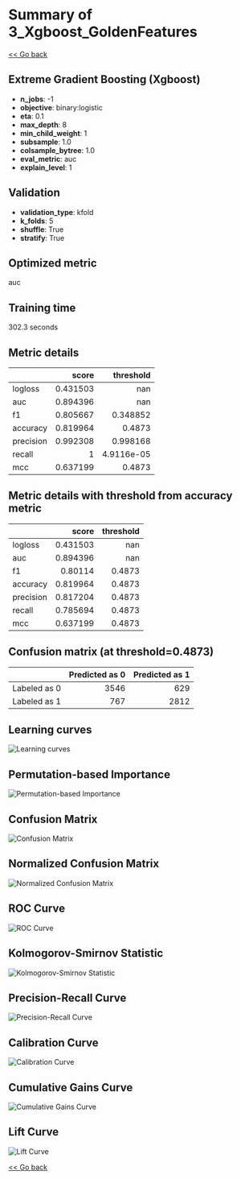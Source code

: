 # Summary of 3_Xgboost_GoldenFeatures

[<< Go back](../README.md)


## Extreme Gradient Boosting (Xgboost)
- **n_jobs**: -1
- **objective**: binary:logistic
- **eta**: 0.1
- **max_depth**: 8
- **min_child_weight**: 1
- **subsample**: 1.0
- **colsample_bytree**: 1.0
- **eval_metric**: auc
- **explain_level**: 1

## Validation
 - **validation_type**: kfold
 - **k_folds**: 5
 - **shuffle**: True
 - **stratify**: True

## Optimized metric
auc

## Training time

302.3 seconds

## Metric details
|           |    score |    threshold |
|:----------|---------:|-------------:|
| logloss   | 0.431503 | nan          |
| auc       | 0.894396 | nan          |
| f1        | 0.805667 |   0.348852   |
| accuracy  | 0.819964 |   0.4873     |
| precision | 0.992308 |   0.998168   |
| recall    | 1        |   4.9116e-05 |
| mcc       | 0.637199 |   0.4873     |


## Metric details with threshold from accuracy metric
|           |    score |   threshold |
|:----------|---------:|------------:|
| logloss   | 0.431503 |    nan      |
| auc       | 0.894396 |    nan      |
| f1        | 0.80114  |      0.4873 |
| accuracy  | 0.819964 |      0.4873 |
| precision | 0.817204 |      0.4873 |
| recall    | 0.785694 |      0.4873 |
| mcc       | 0.637199 |      0.4873 |


## Confusion matrix (at threshold=0.4873)
|              |   Predicted as 0 |   Predicted as 1 |
|:-------------|-----------------:|-----------------:|
| Labeled as 0 |             3546 |              629 |
| Labeled as 1 |              767 |             2812 |

## Learning curves
![Learning curves](learning_curves.png)

## Permutation-based Importance
![Permutation-based Importance](permutation_importance.png)
## Confusion Matrix

![Confusion Matrix](confusion_matrix.png)


## Normalized Confusion Matrix

![Normalized Confusion Matrix](confusion_matrix_normalized.png)


## ROC Curve

![ROC Curve](roc_curve.png)


## Kolmogorov-Smirnov Statistic

![Kolmogorov-Smirnov Statistic](ks_statistic.png)


## Precision-Recall Curve

![Precision-Recall Curve](precision_recall_curve.png)


## Calibration Curve

![Calibration Curve](calibration_curve_curve.png)


## Cumulative Gains Curve

![Cumulative Gains Curve](cumulative_gains_curve.png)


## Lift Curve

![Lift Curve](lift_curve.png)



[<< Go back](../README.md)
